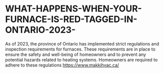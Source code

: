 # WHAT-HAPPENS-WHEN-YOUR-FURNACE-IS-RED-TAGGED-IN-ONTARIO-2023-
As of 2023, the province of Ontario has implemented strict regulations and inspection requirements for furnaces. These requirements are in place to ensure the safety and well-being of homeowners and to prevent any potential hazards related to heating systems. Homeowners are required to adhere to these regulations https://www.makkihvac.ca/
